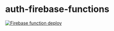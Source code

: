 # auth-firebase-functions
[![Firebase function deploy](https://github.com/lucianobajr/auth-firebase-functions/actions/workflows/ci.yml/badge.svg)](https://github.com/lucianobajr/auth-firebase-functions/actions/workflows/ci.yml)
